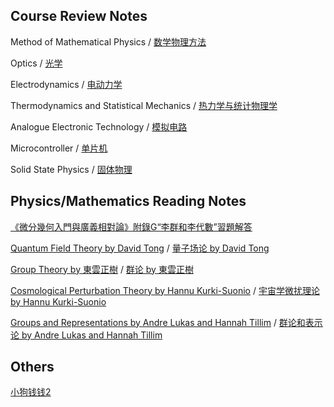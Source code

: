 ## Course Review Notes

Method of Mathematical Physics / [数学物理方法](https://github.com/ph3n92h3/notes/tree/main/%E6%95%B0%E5%AD%A6%E7%89%A9%E7%90%86%E6%96%B9%E6%B3%95)

Optics / [光学](https://github.com/ph3n92h3/notes/tree/main/%E5%85%89%E5%AD%A6)

Electrodynamics / [电动力学](https://github.com/ph3n92h3/notes/tree/main/%E7%94%B5%E5%8A%A8%E5%8A%9B%E5%AD%A6)

Thermodynamics and Statistical Mechanics / [热力学与统计物理学](https://github.com/ph3n92h3/notes/tree/main/%E7%83%AD%E5%8A%9B%E5%AD%A6%E4%B8%8E%E7%BB%9F%E8%AE%A1%E7%89%A9%E7%90%86%E5%AD%A6)

Analogue Electronic Technology / [模拟电路](https://github.com/ph3n92h3/notes/tree/main/%E6%A8%A1%E6%8B%9F%E7%94%B5%E8%B7%AF)

Microcontroller / [单片机](https://github.com/ph3n92h3/notes/tree/main/%E5%8D%95%E7%89%87%E6%9C%BA)

Solid State Physics / [固体物理](https://github.com/ph3n92h3/notes/tree/main/%E5%9B%BA%E4%BD%93%E7%89%A9%E7%90%86)

## Physics/Mathematics Reading Notes

[《微分幾何入門與廣義相對論》附錄G“李群和李代數”習題解答](https://github.com/ph3n92h3/notes/tree/main/%E3%80%8A%E5%BE%AE%E5%88%86%E5%87%A0%E4%BD%95%E5%85%A5%E9%97%A8%E4%B8%8E%E5%B9%BF%E4%B9%89%E7%9B%B8%E5%AF%B9%E8%AE%BA%E3%80%8B%E9%99%84%E5%BD%95G%E2%80%9C%E6%9D%8E%E7%BE%A4%E5%92%8C%E6%9D%8E%E4%BB%A3%E6%95%B0%E2%80%9D%E4%B9%A0%E9%A2%98%E8%A7%A3%E7%AD%94)

[Quantum Field Theory by David Tong](http://www.damtp.cam.ac.uk/user/tong/qft.html) / [量子场论 by David Tong](https://github.com/ph3n92h3/notes/tree/main/%E9%87%8F%E5%AD%90%E5%9C%BA%E8%AE%BA%20by%20David%20Tong)

[Group Theory by 東雲正樹](https://zhuanlan.zhihu.com/p/294221308) / [群论 by 東雲正樹](https://github.com/ph3n92h3/notes/blob/main/%E7%BE%A4%E8%AE%BA%20by%20%E6%9D%B1%E9%9B%B2%E6%AD%A3%E6%A8%B9.md)

[Cosmological Perturbation Theory by Hannu Kurki-Suonio](https://www.mv.helsinki.fi/home/hkurkisu/) / [宇宙学微扰理论 by Hannu Kurki-Suonio](https://github.com/ph3n92h3/notes/blob/main/%E5%AE%87%E5%AE%99%E5%AD%A6%E5%BE%AE%E6%89%B0%E7%90%86%E8%AE%BA%20by%20Hannu%20Kurki-Suonio.pdf)

[Groups and Representations by Andre Lukas and Hannah Tillim](http://www-thphys.physics.ox.ac.uk/people/AndreLukas/GroupsandRepresentations/) / [群论和表示论 by Andre Lukas and Hannah Tillim](https://github.com/ph3n92h3/notes/blob/main/%E7%BE%A4%E8%AE%BA%E5%92%8C%E8%A1%A8%E7%A4%BA%E8%AE%BA%20by%20Andre%20Lukas%20and%20Hannah%20Tillim.pdf)

<!-- 这部分是怎么命名的？「just to remind myself」

- 「/」前：文本是 英文标题 by 作者名字，链接是原作地址
- 「/」后：文本是 中文标题 by 作者名字（不译），链接是我的笔记地址
- 为什么要写两遍作者名字？一方面是表示尊重，一方面是为了规范笔记的命名 -->

## Others

[小狗钱钱2](https://github.com/ph3n92h3/notes/blob/main/%E5%B0%8F%E7%8B%97%E9%92%B1%E9%92%B12.md)
